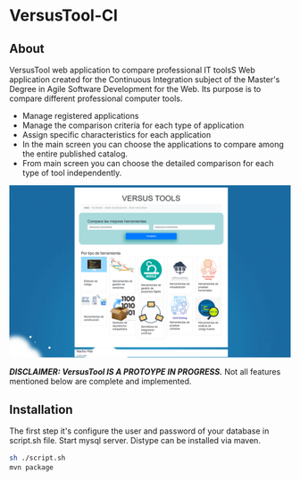 # VersusTool-CI

## About

VersusTool web application to compare professional IT toolsS
Web application created for the Continuous Integration subject of the Master's Degree in Agile Software Development for the Web.
Its purpose is to compare different professional computer tools.
- Manage registered applications
- Manage the comparison criteria for each type of application
- Assign specific characteristics for each application
- In the main screen you can choose the applications to compare among the entire published catalog.
- From main screen you can choose the detailed comparison for each type of tool independently.

![Main screen](https://github.com/Hanxco/VersusTool-CI/blob/main/docGit/Captura.PNG?raw=true)

_**DISCLAIMER: VersusTool IS A PROTOYPE IN PROGRESS.**_ Not all features mentioned below are complete and implemented.

## Installation

The first step it's configure the user and password of your database in script.sh file. Start mysql server.
Distype can be installed via maven.
```sh
sh ./script.sh
mvn package
```